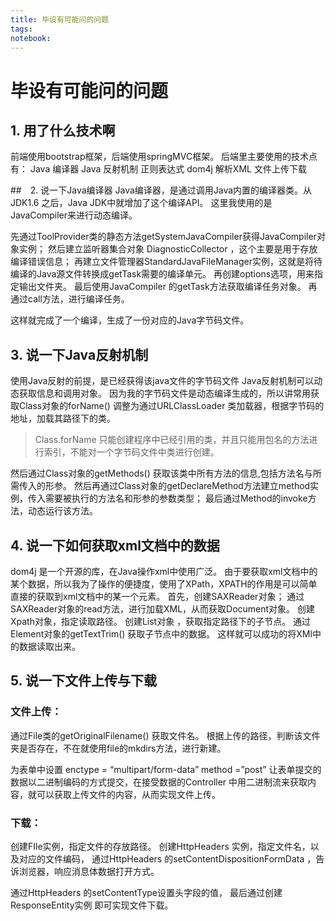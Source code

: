 ```yaml
---
title: 毕设有可能问的问题
tags:
notebook:
---
```

# 毕设有可能问的问题

## 1. 用了什么技术啊
前端使用bootstrap框架，后端使用springMVC框架。
后端里主要使用的技术点有：
Java 编译器
Java 反射机制
正则表达式
dom4j 解析XML
文件上传下载

##　2. 说一下Java编译器
Java编译器，是通过调用Java内置的编译器类。从JDK1.6 之后，Java JDK中就增加了这个编译API。
这里我使用的是JavaCompiler来进行动态编译。

先通过ToolProvider类的静态方法getSystemJavaCompiler获得JavaCompiler对象实例；
然后建立监听器集合对象 DiagnosticCollector ，这个主要是用于存放编译错误信息；
再建立文件管理器StandardJavaFileManager实例，这就是将待编译的Java源文件转换成getTask需要的编译单元。
再创建options选项，用来指定输出文件夹。
最后使用JavaCompiler 的getTask方法获取编译任务对象。
再通过call方法，进行编译任务。

这样就完成了一个编译，生成了一份对应的Java字节码文件。

## 3. 说一下Java反射机制
使用Java反射的前提，是已经获得该java文件的字节码文件
Java反射机制可以动态获取信息和调用对象。
因为我的字节码文件是动态编译生成的，所以讲常用获取Class对象的forName() 调整为通过URLClassLoader 类加载器，根据字节码的地址，加载其路径下的类。

> Class.forName 只能创建程序中已经引用的类，并且只能用包名的方法进行索引，不能对一个字节码文件中类进行创建。

然后通过Class对象的getMethods() 获取该类中所有方法的信息,包括方法名与所需传入的形参。
然后再通过Class对象的getDeclareMethod方法建立method实例，传入需要被执行的方法名和形参的参数类型；
最后通过Method的invoke方法，动态运行该方法。

## 4. 说一下如何获取xml文档中的数据
dom4j 是一个开源的库，在Java操作xml中使用广泛。
由于要获取xml文档中的某个数据，所以我为了操作的便捷度，使用了XPath，XPATH的作用是可以简单直接的获取到xml文档中的某一个元素。
首先，创建SAXReader对象；
通过SAXReader对象的read方法，进行加载XML，从而获取Document对象。
创建Xpath对象，指定读取路径。
创建List对象 ，获取指定路径下的子节点。
通过Element对象的getTextTrim() 获取子节点中的数据。
这样就可以成功的将XMl中的数据读取出来。

## 5. 说一下文件上传与下载
### 文件上传：

通过File类的getOriginalFilename() 获取文件名。
根据上传的路径，判断该文件夹是否存在，不在就使用file的mkdirs方法，进行新建。

为表单中设置 enctype = “multipart/form-data” method =”post” 让表单提交的数据以二进制编码的方式提交，在接受数据的Controller 中用二进制流来获取内容，就可以获取上传文件的内容，从而实现文件上传。

### 下载：

创建FIle实例，指定文件的存放路径。
创建HttpHeaders 实例，指定文件名，以及对应的文件编码，
通过HttpHeaders 的setContentDispositionFormData ，告诉浏览器，响应消息体数据打开方式。

通过HttpHeaders 的setContentType设置头字段的值，
最后通过创建ResponseEntity实例 即可实现文件下载。



